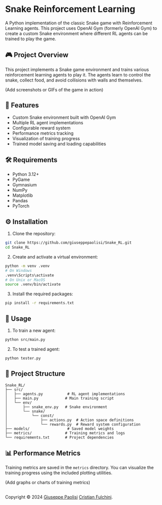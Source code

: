# Snake Reinforcement Learning

A Python implementation of the classic Snake game with Reinforcement Learning agents. This project uses OpenAI Gym (formerly OpenAI Gym) to create a custom Snake environment where different RL agents can be trained to play the game.

## 🎮 Project Overview

This project implements a Snake game environment and trains various reinforcement learning agents to play it. The agents learn to control the snake, collect food, and avoid collisions with walls and themselves.

(Add screenshots or GIFs of the game in action)

## 🚀 Features

- Custom Snake environment built with OpenAI Gym
- Multiple RL agent implementations
- Configurable reward system
- Performance metrics tracking
- Visualization of training progress
- Trained model saving and loading capabilities

## 🛠️ Requirements

- Python 3.12+
- PyGame
- Gymnasium
- NumPy
- Matplotlib
- Pandas
- PyTorch

## ⚙️ Installation

1. Clone the repository:
```bash
git clone https://github.com/giuseppepaolisi/Snake_RL.git
cd Snake_RL
```

2. Create and activate a virtual environment:
```bash
python -m venv .venv
# On Windows
.venv\Scripts\activate
# On Unix or MacOS
source .venv/bin/activate
```

3. Install the required packages:
```bash
pip install -r requirements.txt
```

## 🎯 Usage

1. To train a new agent:
```bash
python src/main.py
```

2. To test a trained agent:
```bash
python tester.py
```

## 📁 Project Structure

```
Snake_RL/
├── src/
│   ├── agents.py           # RL agent implementations
│   ├── main.py            # Main training script
│   └── env/
│       ├── snake_env.py   # Snake environment
│       └── snake/
│           └── const/
│               ├── actions.py  # Action space definitions
│               └── rewards.py  # Reward system configuration
├── models/                 # Saved model weights
├── metrics/               # Training metrics and logs
└── requirements.txt       # Project dependencies
```

## 📊 Performance Metrics

Training metrics are saved in the `metrics` directory. You can visualize the training progress using the included plotting utilities.

(Add graphs or charts of training metrics)

##
Copyright © 2024
[Giuseppe Paolisi](https://github.com/giuseppepaolisi)
[Cristian Fulchini](https://github.com/cris83040).